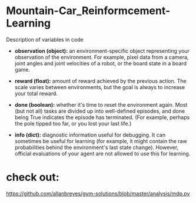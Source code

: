 # Mountain-Car_Reinformcement-Learning
Description of variables in code

- **observation (object):** an environment-specific object representing your observation of the environment. For example, pixel data from a camera, joint angles and joint velocities of a robot, or the board state in a board game.
 
- **reward (float):** amount of reward achieved by the previous action. The scale varies between environments, but the goal is always to increase your total reward.
    
- **done (boolean):** whether it's time to reset the environment again. Most (but not all) tasks are divided up into well-defined episodes, and done being True indicates the episode has terminated. (For example, perhaps the pole tipped too far, or you lost your last life.)
    
- **info (dict):** diagnostic information useful for debugging. It can sometimes be useful for learning (for example, it might contain the raw probabilities behind the environment's last state change). However, official evaluations of your agent are not allowed to use this for learning.

# check out:
https://github.com/allanbreyes/gym-solutions/blob/master/analysis/mdp.py
